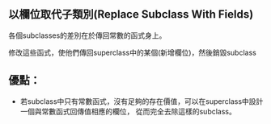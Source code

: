 ## 以欄位取代子類別(Replace Subclass With Fields)

各個subclasses的差別在於傳回常數的函式身上。

修改這些函式，使他們傳回superclass中的某個(新增欄位)，然後銷毀subclass

## 優點：
* 若subclass中只有常數函式，沒有足夠的存在價值，可以在superclass中設計一個與常數函式回傳值相應的欄位，
  從而完全去除這樣的subclass。




